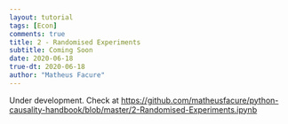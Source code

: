 ```yaml
---
layout: tutorial
tags: [Econ]
comments: true
title: 2 - Randomised Experiments
subtitle: Coming Soon
date: 2020-06-18
true-dt: 2020-06-18
author: "Matheus Facure"
---
```


Under development. Check at https://github.com/matheusfacure/python-causality-handbook/blob/master/2-Randomised-Experiments.ipynb

